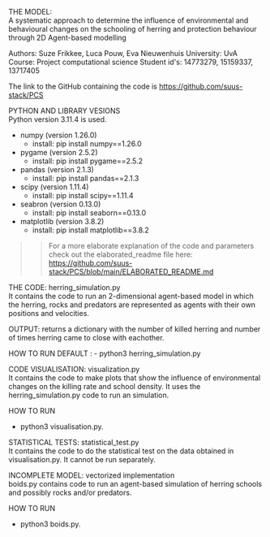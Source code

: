 THE MODEL:   
A systematic approach to determine the influence of environmental and behavioural changes
 on the schooling of herring and protection behaviour through 2D Agent-based modelling

Authors:      Suze Frikkee, Luca Pouw, Eva Nieuwenhuis
University:   UvA
Course:       Project computational science
Student id's: 14773279, 15159337, 13717405

The link to the GitHub containing the code is https://github.com/suus-stack/PCS

PYTHON AND LIBRARY VESIONS  
Python version 3.11.4 is used.

* numpy (version 1.26.0)
    - install: pip install numpy==1.26.0
* pygame (version 2.5.2)
    - install: pip install pygame==2.5.2
* pandas (version 2.1.3)
    - install: pip install pandas==2.1.3
* scipy (version 1.11.4)
    - install: pip install scipy==1.11.4
* seabron (version 0.13.0)
    - install: pip install seaborn==0.13.0
* matplotlib (version 3.8.2)
    - install: pip install matplotlib==3.8.2

>> For a more elaborate explanation of the code and parameters check out the elaborated_readme file here:
>> https://github.com/suus-stack/PCS/blob/main/ELABORATED_README.md

THE CODE: herring_simulation.py  
It contains the code to run an 2-dimensional agent-based model in which the herring,
rocks and predators are represented as agents with their own positions and velocities.

OUTPUT: returns a dictionary with the number of killed herring and number of times
herring came to close with eachother.

HOW TO RUN DEFAULT  :
    - python3 herring_simulation.py


CODE VISUALISATION: visualization.py  
It contains the code to make plots that show the influence of environmental changes
on the killing rate and school density. It uses the herring_simulation.py code to
run an simulation.

HOW TO RUN
- python3 visualisation.py.


STATISTICAL TESTS: statistical_test.py  
It contains the code to do the statistical test on the data obtained in visualisation.py.
It cannot be run separately.


INCOMPLETE MODEL: vectorized implementation      
boids.py contains code to run an agent-based simulation of herring schools and
possibly rocks and/or predators.

HOW TO RUN
- python3 boids.py.
